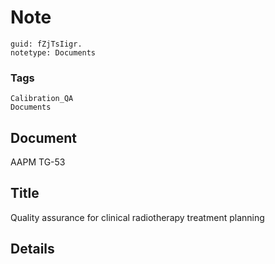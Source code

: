 # Note
```
guid: fZjTsIigr.
notetype: Documents
```

### Tags
```
Calibration_QA
Documents
```

## Document
AAPM TG-53

## Title
Quality assurance for clinical radiotherapy treatment planning

## Details

